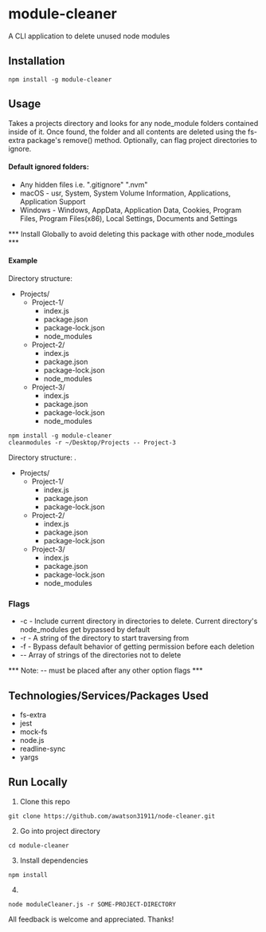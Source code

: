 # module-cleaner
A CLI application to delete unused node modules

## Installation
```node
npm install -g module-cleaner
```

## Usage
Takes a projects directory and looks for any node_module folders contained inside of it. Once found, the folder and all contents are deleted using the fs-extra package's remove() method. Optionally, can flag project directories to ignore.

#### Default ignored folders:
   - Any hidden files i.e. ".gitignore" ".nvm"
   - macOS - usr, System, System Volume Information, Applications, Application Support
   - Windows - Windows,  AppData, Application Data, Cookies, Program Files, Program Files(x86), 		Local Settings, Documents and Settings

*** Install Globally to avoid deleting this package with other node_modules ***

#### Example
Directory structure:
 *  Projects/
    * Project-1/
      * index.js
      * package.json
      * package-lock.json
      * node_modules
    * Project-2/
      * index.js
      * package.json
      * package-lock.json
      * node_modules
    * Project-3/
      * index.js
      * package.json
      * package-lock.json
      * node_modules

```node
npm install -g module-cleaner
cleanmodules -r ~/Desktop/Projects -- Project-3 
```

Directory structure:
.
 *  Projects/
    * Project-1/
      * index.js
      * package.json
      * package-lock.json
    * Project-2/
      * index.js
      * package.json
      * package-lock.json
    * Project-3/
      * index.js
      * package.json
      * package-lock.json
      * node_modules

### Flags
- -c - Include current directory in directories to delete. Current directory's node_modules get bypassed by default
- -r - A string of the directory to start traversing from 
- -f - Bypass default behavior of getting permission before each deletion
- -- Array of strings of the directories not to delete

*** Note: -- must be placed after any other option flags ***


## Technologies/Services/Packages Used
- fs-extra
- jest
- mock-fs
- node.js
- readline-sync
- yargs


## Run Locally
1) Clone this repo
```node
git clone https://github.com/awatson31911/node-cleaner.git
```
2) Go into project directory
```node
cd module-cleaner
```
3) Install dependencies
```node
npm install
```
4) 
```node
node moduleCleaner.js -r SOME-PROJECT-DIRECTORY
```

All feedback is welcome and appreciated. Thanks!
